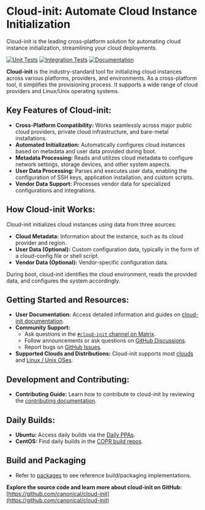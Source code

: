 # Cloud-init: Automate Cloud Instance Initialization

Cloud-init is the leading cross-platform solution for automating cloud instance initialization, streamlining your cloud deployments.

[![Unit Tests](https://github.com/canonical/cloud-init/actions/workflows/unit.yml/badge.svg?branch=main)](https://github.com/canonical/cloud-init/actions/workflows/unit.yml)
[![Integration Tests](https://github.com/canonical/cloud-init/actions/workflows/integration.yml/badge.svg?branch=main)](https://github.com/canonical/cloud-init/actions/workflows/integration.yml)
[![Documentation](https://github.com/canonical/cloud-init/actions/workflows/check_format.yml/badge.svg?branch=main)](https://github.com/canonical/cloud-init/actions/workflows/check_format.yml)

**Cloud-init** is the industry-standard tool for initializing cloud instances across various platforms, providers, and environments. As a cross-platform tool, it simplifies the provisioning process.  It supports a wide range of cloud providers and Linux/Unix operating systems.

## Key Features of Cloud-init:

*   **Cross-Platform Compatibility:** Works seamlessly across major public cloud providers, private cloud infrastructure, and bare-metal installations.
*   **Automated Initialization:**  Automatically configures cloud instances based on metadata and user data provided during boot.
*   **Metadata Processing:** Reads and utilizes cloud metadata to configure network settings, storage devices, and other system aspects.
*   **User Data Processing:** Parses and executes user data, enabling the configuration of SSH keys, application installation, and custom scripts.
*   **Vendor Data Support:** Processes vendor data for specialized configurations and integrations.

## How Cloud-init Works:

Cloud-init initializes cloud instances using data from three sources:

*   **Cloud Metadata:**  Information about the instance, such as its cloud provider and region.
*   **User Data (Optional):**  Custom configuration data, typically in the form of a cloud-config file or shell script.
*   **Vendor Data (Optional):**  Vendor-specific configuration data.

During boot, cloud-init identifies the cloud environment, reads the provided data, and configures the system accordingly.

## Getting Started and Resources:

*   **User Documentation:** Access detailed information and guides on [cloud-init documentation](https://docs.cloud-init.io/en/latest/).
*   **Community Support:**
    *   Ask questions in the [``#cloud-init`` channel on Matrix](https://matrix.to/#/#cloud-init:ubuntu.com).
    *   Follow announcements or ask questions on [GitHub Discussions](https://github.com/canonical/cloud-init/discussions).
    *   Report bugs on [GitHub Issues](https://github.com/canonical/cloud-init/issues).
*   **Supported Clouds and Distributions:** Cloud-init supports most [clouds](https://docs.cloud-init.io/en/latest/reference/datasources.html#datasources_supported) and [Linux / Unix OSes](https://docs.cloud-init.io/en/latest/reference/distros.html).

## Development and Contributing:

*   **Contributing Guide:** Learn how to contribute to cloud-init by reviewing the [contributing documentation](https://docs.cloud-init.io/en/latest/development/index.html).

## Daily Builds:

*   **Ubuntu:** Access daily builds via the [Daily PPAs](https://code.launchpad.net/~cloud-init-dev/+archive/ubuntu/daily).
*   **CentOS:**  Find daily builds in the [COPR build repos](https://copr.fedorainfracloud.org/coprs/g/cloud-init/cloud-init-dev/).

## Build and Packaging

*   Refer to [packages](packages) to see reference build/packaging implementations.

**Explore the source code and learn more about cloud-init on GitHub:** [https://github.com/canonical/cloud-init](https://github.com/canonical/cloud-init)